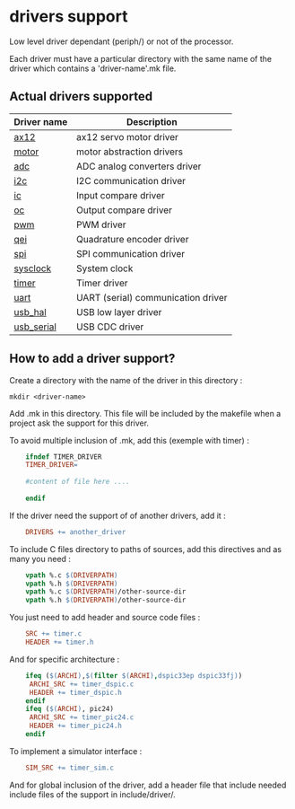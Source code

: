 # drivers support

Low level driver dependant (periph/) or not of the processor.

Each driver must have a particular directory with the same name of the driver which contains a 'driver-name'.mk file.

## Actual drivers supported

|Driver name|Description|
|-----------|-----------|
|[ax12](ax12/README.md)|ax12 servo motor driver|
|[motor](motor/README.md)|motor abstraction drivers|
|[adc](periph/adc/README.md)|ADC analog converters driver|
|[i2c](periph/i2c/README.md)|I2C communication driver|
|[ic](periph/ic/README.md)|Input compare driver|
|[oc](periph/oc/README.md)|Output compare driver|
|[pwm](periph/pwm/README.md)|PWM driver|
|[qei](periph/qei/README.md)|Quadrature encoder driver|
|[spi](periph/spi/README.md)|SPI communication driver|
|[sysclock](periph/sysclock/README.md)|System clock|
|[timer](periph/timer/README.md)|Timer driver|
|[uart](periph/uart/README.md)|UART (serial) communication driver|
|[usb_hal](periph/usb_hal/README.md)|USB low layer driver|
|[usb_serial](usb_serial/README.md)|USB CDC driver|

## How to add a driver support?
Create a directory with the name of the driver in this directory :

	mkdir <driver-name>

Add <driver-name>.mk in this directory. This file will be included by the makefile when a project ask the support for this driver.

To avoid multiple inclusion of <driver-name>.mk, add this (exemple with timer) :

```Makefile
	ifndef TIMER_DRIVER
	TIMER_DRIVER=
	
	#content of file here ....
	
	endif
```

If the driver need the support of of another drivers, add it :

```Makefile
	DRIVERS += another_driver
```

To include C files directory to paths of sources, add this directives and as many you need :

```Makefile
	vpath %.c $(DRIVERPATH)
	vpath %.h $(DRIVERPATH)
	vpath %.c $(DRIVERPATH)/other-source-dir
	vpath %.h $(DRIVERPATH)/other-source-dir
```

You just need to add header and source code files :

```Makefile
	SRC += timer.c
	HEADER += timer.h
```

And for specific architecture :

```Makefile
	ifeq ($(ARCHI),$(filter $(ARCHI),dspic33ep dspic33fj))
	 ARCHI_SRC += timer_dspic.c
	 HEADER += timer_dspic.h
	endif
	ifeq ($(ARCHI), pic24)
	 ARCHI_SRC += timer_pic24.c
	 HEADER += timer_pic24.h
	endif
```

To implement a simulator interface :

```Makefile
	SIM_SRC += timer_sim.c
```

And for global inclusion of the driver, add a header file that include needed include files of the support in include/driver/.
